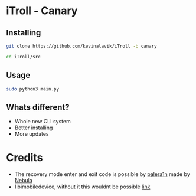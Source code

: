 # iTroll - Canary
## Installing
```bash
git clone https://github.com/kevinalavik/iTroll -b canary
```
```bash
cd iTroll/src
```

## Usage 
```bash
sudo python3 main.py
```
## Whats different?
- Whole new CLI system
- Better installing
- More updates

# Credits
- The recovery mode enter and exit code is possible by [palera1n](https://github.com/palera1n/palera1n) made by [Nebula](https://itsnebula.net/)
- libimobiledevice, without it this wouldnt be possible [link](https://libimobiledevice.org/)
